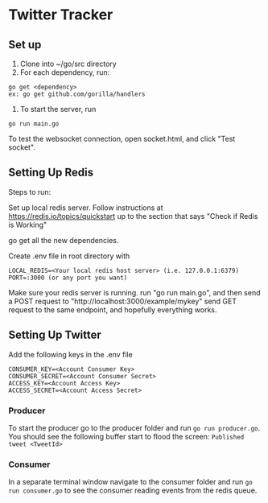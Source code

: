 # Twitter Tracker

## Set up

1. Clone into ~/go/src directory
2. For each dependency, run:

```
go get <dependency>
ex: go get github.com/gorilla/handlers
```

1. To start the server, run


```
go run main.go
```

To test the websocket connection, open socket.html, and click "Test socket".

## Setting Up Redis

Steps to run:

Set up local redis server. Follow instructions at https://redis.io/topics/quickstart up to the section that says "Check if Redis is Working"

go get all the new dependencies.

Create .env file in root directory with
```
LOCAL_REDIS=<Your local redis host server> (i.e. 127.0.0.1:6379)
PORT=:3000 (or any port you want)
```
Make sure your redis server is running.
run "go run main.go", and then send a POST request to "http://localhost:3000/example/mykey"
send GET request to the same endpoint, and hopefully everything works.

## Setting Up Twitter

Add the following keys in the .env file

```
CONSUMER_KEY=<Account Consumer Key>
CONSUMER_SECRET=<Account Consumer Secret>
ACCESS_KEY=<Account Access Key>
ACCESS_SECRET=<Account Access Secret>
```

### Producer
To start the producer go to the producer folder and run `go run producer.go`. You should see the following buffer start to flood the screen: `Published tweet <TweetId>`

### Consumer
In a separate terminal window navigate to the consumer folder and run `go run consumer.go` to see the consumer reading events from the redis queue.